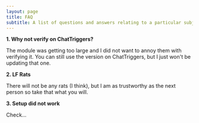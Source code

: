 ```yaml
---
layout: page
title: FAQ
subtitle: A list of questions and answers relating to a particular subject.
---
```


**1. Why not verify on ChatTriggers?**

The module was getting too large and I did not want to annoy them with verifying it. You can still use the version on ChatTriggers, but I just won't be updating that one.

**2. LF Rats**

There will not be any rats (I think), but I am as trustworthy as the next person so take that what you will.

**3. Setup did not work**

Check...